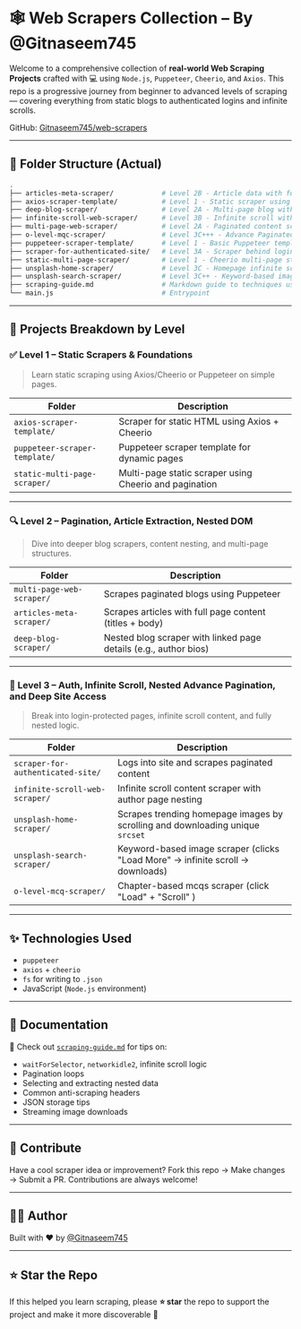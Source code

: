 # 🕸️ Web Scrapers Collection – By @Gitnaseem745

Welcome to a comprehensive collection of **real-world Web Scraping Projects** crafted with 💻 using `Node.js`, `Puppeteer`, `Cheerio`, and `Axios`. This repo is a progressive journey from beginner to advanced levels of scraping — covering everything from static blogs to authenticated logins and infinite scrolls.

GitHub: [Gitnaseem745/web-scrapers](https://github.com/Gitnaseem745/web-scrapers)

---

## 🧭 Folder Structure (Actual)

```bash
.
├── articles-meta-scraper/            # Level 2B - Article data with full content scraping
├── axios-scraper-template/           # Level 1 - Static scraper using Axios + Cheerio
├── deep-blog-scraper/                # Level 2A - Multi-page blog with nested content
├── infinite-scroll-web-scraper/      # Level 3B - Infinite scroll with author nested scraping
├── multi-page-web-scraper/           # Level 2A - Paginated content scraper
├── o-level-mqc-scraper/              # Level 3C+++ - Advance Paginated mcqs scraper
├── puppeteer-scraper-template/       # Level 1 - Basic Puppeteer template
├── scraper-for-authenticated-site/   # Level 3A - Scraper behind login page
├── static-multi-page-scraper/        # Level 1 - Cheerio multi-page static scraper
├── unsplash-home-scraper/            # Level 3C - Homepage infinite scroll image scraper
├── unsplash-search-scraper/          # Level 3C++ - Keyword-based image scraper with "Load More"
├── scraping-guide.md                 # Markdown guide to techniques used
└── main.js                           # Entrypoint
````

---

## 🧩 Projects Breakdown by Level

### ✅ Level 1 – Static Scrapers & Foundations

> Learn static scraping using Axios/Cheerio or Puppeteer on simple pages.

| Folder                        | Description                                            |
| ----------------------------- | ------------------------------------------------------ |
| `axios-scraper-template/`     | Scraper for static HTML using Axios + Cheerio          |
| `puppeteer-scraper-template/` | Puppeteer scraper template for dynamic pages           |
| `static-multi-page-scraper/`  | Multi-page static scraper using Cheerio and pagination |

---

### 🔍 Level 2 – Pagination, Article Extraction, Nested DOM

> Dive into deeper blog scrapers, content nesting, and multi-page structures.

| Folder                    | Description                                                      |
| ------------------------- | ---------------------------------------------------------------- |
| `multi-page-web-scraper/` | Scrapes paginated blogs using Puppeteer                          |
| `articles-meta-scraper/`  | Scrapes articles with full page content (titles + body)          |
| `deep-blog-scraper/`      | Nested blog scraper with linked page details (e.g., author bios) |

---

### 🚀 Level 3 – Auth, Infinite Scroll, Nested Advance Pagination, and Deep Site Access

> Break into login-protected pages, infinite scroll content, and fully nested logic.

| Folder                            | Description                                                                    |
| --------------------------------- | ------------------------------------------------------------------------------ |
| `scraper-for-authenticated-site/` | Logs into site and scrapes paginated content                                   |
| `infinite-scroll-web-scraper/`    | Infinite scroll content scraper with author page nesting                       |
| `unsplash-home-scraper/`          | Scrapes trending homepage images by scrolling and downloading unique `srcset`  |
| `unsplash-search-scraper/`        | Keyword-based image scraper (clicks "Load More" → infinite scroll → downloads) |
| `o-level-mcq-scraper/`        | Chapter-based mcqs scraper (click "Load" + "Scroll" ) |

---

## ✨ Technologies Used

* `puppeteer`
* `axios` + `cheerio`
* `fs` for writing to `.json`
* JavaScript (`Node.js` environment)

---

## 📘 Documentation

📄 Check out [`scraping-guide.md`](./scraping-guide.md) for tips on:

* `waitForSelector`, `networkidle2`, infinite scroll logic
* Pagination loops
* Selecting and extracting nested data
* Common anti-scraping headers
* JSON storage tips
* Streaming image downloads

---

## 🤝 Contribute

Have a cool scraper idea or improvement?
Fork this repo → Make changes → Submit a PR.
Contributions are always welcome!

---

## 👨‍💻 Author

Built with ❤️ by [@Gitnaseem745](https://github.com/Gitnaseem745)

---

## ⭐️ Star the Repo

If this helped you learn scraping, please **⭐️ star** the repo to support the project and make it more discoverable 🙌
